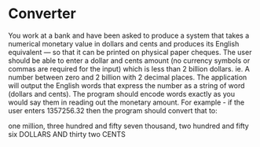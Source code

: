 # Converter

You work at a bank and have been asked to produce a system that takes a numerical monetary value in dollars and cents and produces its English 
equivalent — so that it can be printed on physical paper cheques.
The user should be able to enter a dollar and cents amount (no currency symbols or commas are required for the input) which is less than 2 billion 
dollars. ie. A number between zero and 2 billion with 2 decimal places.
The application will output the English words that express the number as a string of word (dollars and cents). 
The program should encode words exactly as you would say them in reading out the monetary amount.
For example - if the user enters 1357256.32 then the program should convert that to:

one million, three hundred and fifty seven thousand, two hundred and fifty six DOLLARS AND thirty two CENTS
